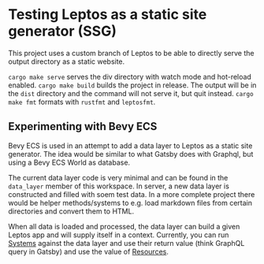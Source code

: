 # Testing Leptos as a static site generator (SSG)

This project uses a custom branch of Leptos to be able to directly serve the output directory as a static website.

`cargo make serve` serves the div directory with watch mode and hot-reload enabled.
`cargo make build` builds the project in release. The output will be in the `dist` directory and the command will not serve it, but quit instead.
`cargo make fmt` formats with `rustfmt` and `leptosfmt`.

## Experimenting with Bevy ECS

Bevy ECS is used in an attempt to add a data layer to Leptos as a static site generator.
The idea would be similar to what Gatsby does with Graphql, but using a Bevy ECS World as database.

The current data layer code is very minimal and can be found in the `data_layer` member of this workspace. In server, a new data layer is constructed and filled with soem test data. In a more complete project there would be helper methods/systems to e.g. load markdown files from certain directories and convert them to HTML.

When all data is loaded and processed, the data layer can build a given Leptos app and will supply itself in a context. Currently, you can run [Systems][bevy_systems] against the data layer and use their return value (think GraphQL query in Gatsby) and use the value of [Resources][bevy_resources].


[bevy_systems]: https://bevy-cheatbook.github.io/programming/systems.html?highlight=system#systems
[bevy_resources]: https://bevy-cheatbook.github.io/programming/res.html